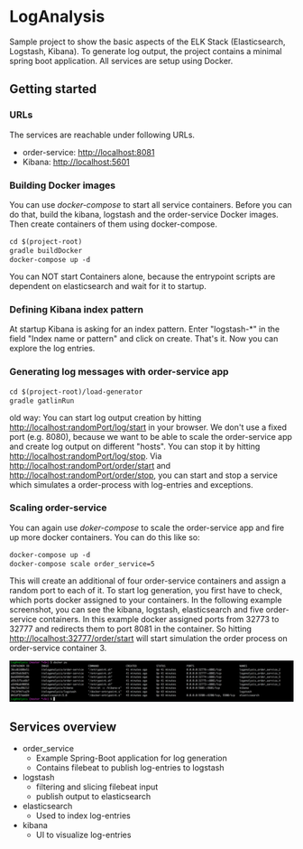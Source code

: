 # LogAnalysis

Sample project to show the basic aspects of the ELK Stack (Elasticsearch, Logstash, Kibana).
To generate log output, the project contains a minimal spring boot application.
All services are setup using Docker.

## Getting started

### URLs

The services are reachable under following URLs.

* order-service: [http://localhost:8081](http://localhost:8081)
* Kibana: [http://localhost:5601](http://localhost:5601)

### Building Docker images

You can use _docker-compose_ to start all service containers.
Before you can do that, build the kibana, logstash and the order-service Docker images.
Then create containers of them using docker-compose.

```shell
cd $(project-root)
gradle buildDocker
docker-compose up -d
```
You can NOT start Containers alone, because the entrypoint scripts are dependent on elasticsearch and wait for it to startup.

### Defining Kibana index pattern

At startup Kibana is asking for an index pattern. Enter "logstash-\*" in the field "Index name or pattern" and click on create.
That's it. Now you can explore the log entries.

### Generating log messages with order-service app

```shell
cd $(project-root)/load-generator
gradle gatlinRun
```

old way:
You can start log output creation by hitting [http://localhost:randomPort/log/start](http://localhost:randomPort/log/start) in your browser. We don't use a fixed port (e.g. 8080), because we want to be able to scale the order-service app and create log output on different "hosts".
You can stop it by hitting [http://localhost:randomPort/log/stop](http://localhost:randomPort/log/stop).
Via [http://localhost:randomPort/order/start](http://localhost:randomPort/order/start) and [http://localhost:randomPort/order/stop](http://localhost:randomPort/order/stop), you can start and stop a service which simulates a order-process with log-entries and exceptions.

### Scaling order-service

You can again use _doker-compose_ to scale the order-service app and fire up more docker containers. You can do this like so:

```shell
docker-compose up -d
docker-compose scale order_service=5
```

This will create an additional of four order-service containers and assign a random port to each of it. To start log generation, you first have to check, which ports docker assigned to your containers. In the following example screenshot, you can see the kibana, logstash, elasticsearch and five order-service containers. In this example docker assigned ports from 32773 to 32777 and redirects them to port 8081 in the container. So hitting
[http://localhost:32777/order/start](http://localhost:32777/order/start) will start simulation the order process on order-service container 3.

![example output of docker ps](./images/docker-ps.png?raw=true "Example output of docker ps")

## Services overview

* order_service
  * Example Spring-Boot application for log generation
  * Contains filebeat to publish log-entries to logstash
* logstash
  * filtering and slicing filebeat input
  * publish output to elasticsearch
* elasticsearch
  * Used to index log-entries
* kibana
  * UI to visualize log-entries
